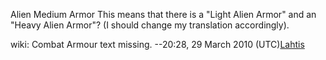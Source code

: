 Alien Medium Armor This means that there is a "Light Alien Armor" and an
"Heavy Alien Armor"? (I should change my translation accordingly).

wiki: Combat Armour text missing. --20:28, 29 March 2010
(UTC)[Lahtis](User:Lahtis "wikilink")